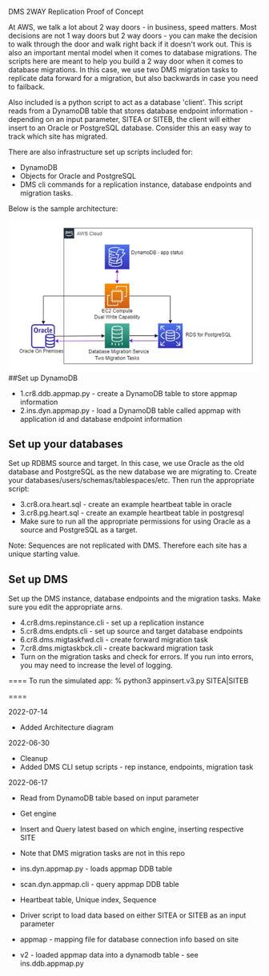 DMS 2WAY Replication Proof of Concept

At AWS, we talk a lot about 2 way doors - in business, speed matters. Most decisions are not 1 way doors but 2 way doors - you can make the decision to walk through the door and walk right back if it doesn't work out. This is also an important mental model when it comes to database migrations. The scripts here are meant to help you build a 2 way door when it comes to database migrations. In this case, we use two DMS migration tasks to replicate data forward for a migration, but also backwards in case you need to failback.

Also included is a python script to act as a database 'client'. This script reads from a DynamoDB table that stores database endpoint information - depending on an input parameter, SITEA or SITEB, the client will either insert to an Oracle or PostgreSQL database. Consider this an easy way to track which site has migrated.

There are also infrastructure set up scripts included for:
- DynamoDB 
- Objects for Oracle and PostgreSQL
- DMS cli commands for a replication instance, database endpoints and migration tasks.

Below is the sample architecture:

![Optional Text](2way.jpg)
##Set up DynamoDB 

- 1.cr8.ddb.appmap.py - create a DynamoDB table to store appmap information
- 2.ins.dyn.appmap.py - load a DynamoDB table called appmap with application id and database endpoint information

## Set up your databases
Set up RDBMS source and target. In this case, we use Oracle as the old database and PostgreSQL as the new database we are migrating to.
Create your databases/users/schemas/tablespaces/etc. Then run the appropriate script:

- 3.cr8.ora.heart.sql - create an example heartbeat table in oracle
- 3.cr8.pg.heart.sql - create an example heartbeat table in postgresql
- Make sure to run all the appropriate permissions for using Oracle as a source and PostgreSQL as a target.

Note: Sequences are not replicated with DMS. Therefore each site has a unique starting value.

## Set up DMS
Set up the DMS instance, database endpoints and the migration tasks. Make sure you edit the appropriate arns.

- 4.cr8.dms.repinstance.cli - set up a replication instance
- 5.cr8.dms.endpts.cli - set up source and target database endpoints
- 6.cr8.dms.migtaskfwd.cli - create forward migration task
- 7.cr8.dms.migtaskbck.cli - create backward migration task
- Turn on the migration tasks and check for errors. If you run into errors, you may need to increase the level of logging.

====
To run the simulated app:
% python3 appinsert.v3.py SITEA|SITEB

====


2022-07-14
- Added Architecture diagram

2022-06-30
- Cleanup
- Added DMS CLI setup scripts - rep instance, endpoints, migration task

2022-06-17
- Read from DynamoDB table based on input parameter
- Get engine
- Insert and Query latest based on which engine, inserting respective SITE
- Note that DMS migration tasks are not in this repo
- ins.dyn.appmap.py - loads appmap DDB table
- scan.dyn.appmap.cli - query appmap DDB table


- Heartbeat table, Unique index, Sequence
- Driver script to load data based on either SITEA or SITEB as an input parameter
- appmap - mapping file for database connection info based on site
- v2 - loaded appmap data into a dynamodb table - see ins.ddb.appmap.py


